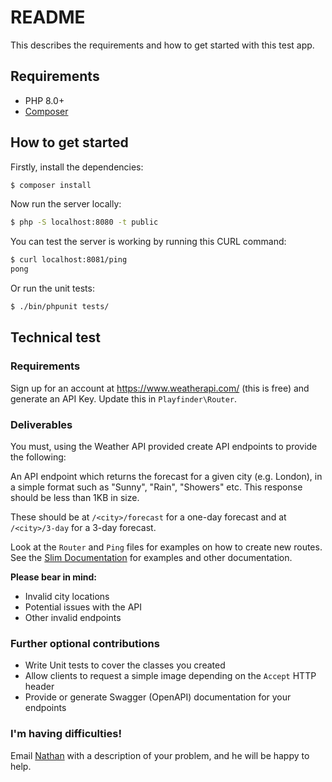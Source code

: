 # README #

This describes the requirements and how to get started with this test app.

## Requirements ##

* PHP 8.0+
* [Composer](https://getcomposer.org/)

## How to get started ##

Firstly, install the dependencies:
```bash
$ composer install
```

Now run the server locally:
```bash
$ php -S localhost:8080 -t public
```

You can test the server is working by running this CURL command:
```bash
$ curl localhost:8081/ping
pong
```

Or run the unit tests:
```bash
$ ./bin/phpunit tests/
```

## Technical test ##

### Requirements ###

Sign up for an account at https://www.weatherapi.com/ (this is free)
and generate an API Key. Update this in `Playfinder\Router`.

### Deliverables ###

You must, using the Weather API provided create API endpoints to provide the following:

An API endpoint which returns the forecast for a given city (e.g. London), in a simple format
such as "Sunny", "Rain", "Showers" etc. This response should be less than 1KB in size.

These should be at `/<city>/forecast` for a one-day forecast and at `/<city>/3-day` for a 3-day forecast.

Look at the `Router` and `Ping` files for examples on how to create new routes. See the
[Slim Documentation](https://www.slimframework.com/) for examples and other documentation.

**Please bear in mind:**
* Invalid city locations
* Potential issues with the API
* Other invalid endpoints

### Further optional contributions ###

* Write Unit tests to cover the classes you created
* Allow clients to request a simple image depending on the `Accept` HTTP header
* Provide or generate Swagger (OpenAPI) documentation for your endpoints

### I'm having difficulties! ###

Email [Nathan](mailto:nathan@playfinder.com) with a description of your problem,
and he will be happy to help.
